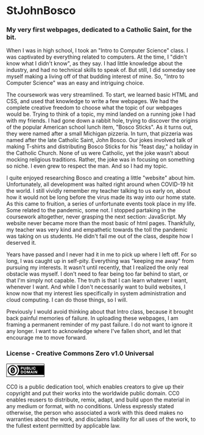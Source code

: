 # StJohnBosco

### My very first webpages, dedicated to a Catholic Saint, for the bit.

When I was in high school, I took an "Intro to Computer Science" class. I was captivated by everything related to computers. At the time, I "didn't know what I didn't know", as they say. I had little knowledge about the industry, and had no technical skills to speak of. But still, I did someday see myself making a living off of that budding interest of mine. So, "Intro to Computer Science" was an easy and intriguing choice.

The coursework was very streamlined. To start, we learned basic HTML and CSS, and used that knowledge to write a few webpages. We had the complete creative freedom to choose what the topic of our webpages would be. Trying to think of a topic, my mind landed on a running joke I had with my friends. I had gone down a rabbit hole, trying to discover the origins of the popular American school lunch item, "Bosco Sticks". As it turns out, they were named after a small Michigan pizzeria. In turn, that pizzeria was named after the late Catholic Saint, John Bosco. Our jokes involved talk of making T-shirts and distributing Bosco Sticks for his "feast day," a holiday in the Catholic Church. None of us were Catholic, yet the joke wasn’t about mocking religious traditions. Rather, the joke was in focusing on something so niche. I even grew to respect the man. And so I had my topic.

I quite enjoyed researching Bosco and creating a little "website" about him. Unfortunately, all development was halted right around when COVID-19 hit the world. I still vividly remember my teacher talking to us early on, about how it would not be long before the virus made its way into our home state. As this came to fruition, a series of unfortunate events took place in my life. Some related to the pandemic, some not. I stopped partaking in the coursework altogether, never grasping the next section: JavaScript. My website never became more than the most basic of html pages. Thankfully, my teacher was very kind and empathetic towards the toll the pandemic was taking on us students. He didn't fail me out of the class, despite how I deserved it.

Years have passed and I never had it in me to pick up where I left off. For so long, I was caught up in self-pity. Everything was "keeping me away" from pursuing my interests. It wasn't until recently, that I realized the only real obstacle was myself. I don't need to fear being too far behind to start, or that I'm simply not capable. The truth is that I can learn whatever I want, whenever I want. And while I don't necessarily want to build websites, I know now that my interest lies specifically in system administration and cloud computing. I can do those things, so I will.

Previously I would avoid thinking about that Intro class, because it brought back painful memories of failure. In uploading these webpages, I am framing a permanent reminder of my past failure. I do not want to ignore it any longer. I want to acknowledge where I've fallen short, and let that encourage me to move forward. 

### License - Creative Commons Zero v1.0 Universal

<img src="images/cc-zero.png">

CC0 is a public dedication tool, which enables creators to give up their copyright and put their works into the worldwide public domain. CC0 enables reusers to distribute, remix, adapt, and build upon the material in any medium or format, with no conditions. Unless expressly stated otherwise, the person who associated a work with this deed makes no warranties about the work, and disclaims liability for all uses of the work, to the fullest extent permitted by applicable law. 
